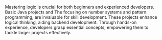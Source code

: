 Mastering logic is crucial for both beginners and experienced developers. Basic Java projects and The focusing on number systems and pattern programming, are invaluable for skill development. These projects enhance logical thinking, aiding backend development. Through hands-on experience, developers grasp essential concepts, empowering them to tackle larger projects effectively.
